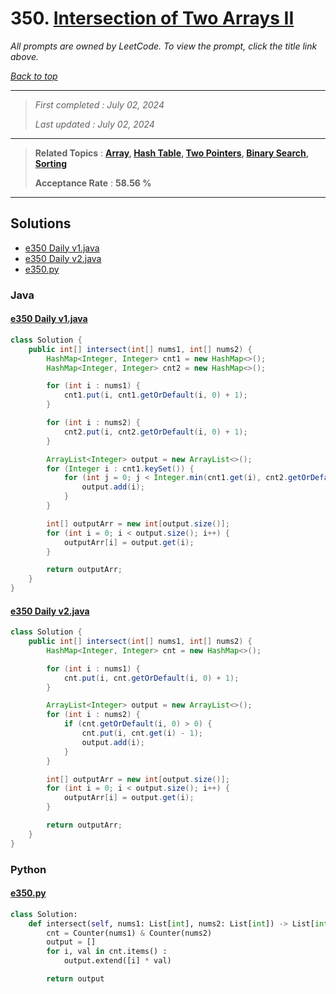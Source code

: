 # 350. [Intersection of Two Arrays II](<https://leetcode.com/problems/intersection-of-two-arrays-ii>)

*All prompts are owned by LeetCode. To view the prompt, click the title link above.*

*[Back to top](<../README.md>)*

------

> *First completed : July 02, 2024*
>
> *Last updated : July 02, 2024*

------

> **Related Topics** : **[Array](<by_topic/Array.md>), [Hash Table](<by_topic/Hash Table.md>), [Two Pointers](<by_topic/Two Pointers.md>), [Binary Search](<by_topic/Binary Search.md>), [Sorting](<by_topic/Sorting.md>)**
>
> **Acceptance Rate** : **58.56 %**

------

## Solutions

- [e350 Daily v1.java](<../my-submissions/e350 Daily v1.java>)
- [e350 Daily v2.java](<../my-submissions/e350 Daily v2.java>)
- [e350.py](<../my-submissions/e350.py>)
### Java
#### [e350 Daily v1.java](<../my-submissions/e350 Daily v1.java>)
```Java
class Solution {
    public int[] intersect(int[] nums1, int[] nums2) {
        HashMap<Integer, Integer> cnt1 = new HashMap<>();
        HashMap<Integer, Integer> cnt2 = new HashMap<>();

        for (int i : nums1) {
            cnt1.put(i, cnt1.getOrDefault(i, 0) + 1);
        }

        for (int i : nums2) {
            cnt2.put(i, cnt2.getOrDefault(i, 0) + 1);
        }

        ArrayList<Integer> output = new ArrayList<>();
        for (Integer i : cnt1.keySet()) {
            for (int j = 0; j < Integer.min(cnt1.get(i), cnt2.getOrDefault(i, 0)); j++) {
                output.add(i);
            }
        }

        int[] outputArr = new int[output.size()];
        for (int i = 0; i < output.size(); i++) {
            outputArr[i] = output.get(i);
        }

        return outputArr;
    }
}
```

#### [e350 Daily v2.java](<../my-submissions/e350 Daily v2.java>)
```Java
class Solution {
    public int[] intersect(int[] nums1, int[] nums2) {
        HashMap<Integer, Integer> cnt = new HashMap<>();

        for (int i : nums1) {
            cnt.put(i, cnt.getOrDefault(i, 0) + 1);
        }

        ArrayList<Integer> output = new ArrayList<>();
        for (int i : nums2) {
            if (cnt.getOrDefault(i, 0) > 0) {
                cnt.put(i, cnt.get(i) - 1);
                output.add(i);
            }
        }

        int[] outputArr = new int[output.size()];
        for (int i = 0; i < output.size(); i++) {
            outputArr[i] = output.get(i);
        }

        return outputArr;
    }
}
```

### Python
#### [e350.py](<../my-submissions/e350.py>)
```Python
class Solution:
    def intersect(self, nums1: List[int], nums2: List[int]) -> List[int]:
        cnt = Counter(nums1) & Counter(nums2)
        output = []
        for i, val in cnt.items() :
            output.extend([i] * val)

        return output
```

